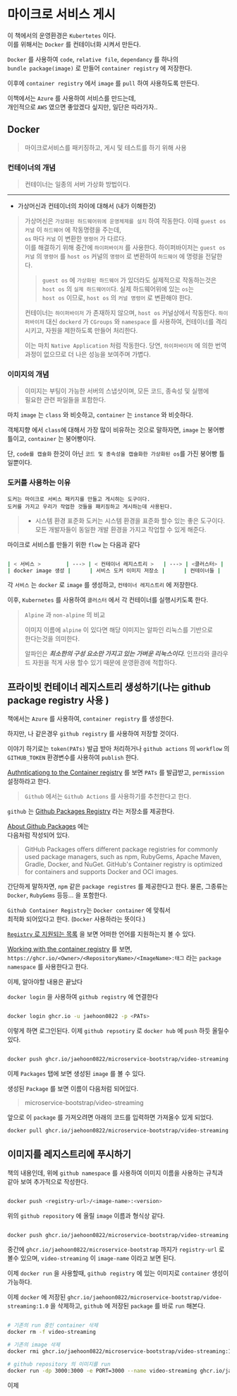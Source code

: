 # 마이크로 서비스 게시

이 책에서의 운영환경은 `Kubertetes` 이다.  
이를 위해서는 `Docker` 를 컨테이너화 시켜서 만든다.

`Docker` 를 사용하여 `code`, `relative file`, `dependancy` 를 하나의  
`bundle package(image)` 로 만들어 `container registry` 에 저장한다.

이후에 `container registry` 에서 `image` 를 `pull` 하여 사용하도록 만든다.

이책에서는 `Azure` 를 사용하여 서비스를 만드는데,  
개인적으로 `AWS` 였으면 좋았겠다 싶지만, 일단은 따라가자..

## Docker

> 마이크로서비스를 패키징하고, 게시 및 테스트를 하기 위해 사용

### 컨테이너의 개념

> 컨테이너는 일종의 서버 가상화 방법이다.

---

- 가상머신과 컨테이너의 차이에 대해서 (내가 이해한것)

> 가상머신은 `가상화된 하드웨어위에 운영체제를 설치` 하여 작동한다.
> 이때 `guest os 커널` 이 `하드웨어` 에 작동명령을 주는데,  
> `os` 마다 `커널` 이 변환한 `명령어` 가 다르다.  
> 이를 해결하기 위해 중간에 `하이퍼바이저` 를 사용한다.
> 하이퍼바이저는 `guest os 커널` 의 `명령어` 를 `host os` 커널의 `명령어` 로 변환하여 `하드웨어` 에 명령을 전달한다.
>
> > `guest os` 에 `가상화된 하드웨어` 가 있더라도 실제적으로 작동하는것은  
> > `host os` 의 `실제 하드웨어이`다. 실제 하드웨어위에 있는 `os`는  
> > `host os` 이므로, `host os` 의 `커널 명령어` 로 변환해야 한다.
>
> 컨테이너는 `하이퍼바이저` 가 존재하지 않으며, `host os` 커널상에서
> 작동한다. `하이퍼바이저` 대신 `dockerd` 가 `CGroups` 와 `namespace` 를 사용하여, 컨테이너를 격리시키고, 자원을 제한하도록 만들어 처리한다.
>
> 이는 마치 `Native Application` 처럼 작동한다.
> 당연, `하이퍼바이저` 에 의한 번역과정이 없으므로 더 나은 성능을 보여주며 가볍다.

### 이미지의 개념

> 이미지는 부팅이 가능한 서버의 스냅샷이며, 모든 코드, 종속성 및 실행에  
> 필요한 관련 파일들을 포함한다.

마치 `image` 는 `class` 와 비슷하고, `container` 는 `instance` 와 비슷하다.

객체지향 에서 `class`에 대해서 가장 많이 비유하는 것으로 말하자면,
`image` 는 붕어빵틀이고, `container` 는 붕어빵이다.

단, `code를 캡슐화` 한것이 아닌 `코드 및 종속성을 캡슐화한 가상화된 os`를 가진 붕어빵 틀 일뿐이다.

### 도커를 사용하는 이유

`도커는 마이크로 서비스 패키지를 만들고 게시하는 도구이다.`  
`도커를 가지고 우리가 작업한 것들을 패키징하고 게시하는데 사용된다.`

> - 시스템 환경 표준화
>   도커는 시스템 환경을 표준화 할수 있는 좋은 도구이다.  
>   모든 개발자들이 동일한 개발 환경을 가지고 작업할 수 있게 해준다.

마이크로 서비스를 만들기 위한 `flow` 는 다음과 같다

```sh

| < 서비스 >        | ---> | < 컨테이너 레지스트리 >   | ---> | <클러스터> |
| docker image 생성 |      | 서비스 도커 이미지 저장소 |      | 컨테이너들 |

```

각 `서비스` 는 `docker` 로 `image` 를 생성하고,
`컨테이너 레지스트리` 에 저장한다.

이후, `Kubernetes` 를 사용하여 `클러스터` 에서 각 컨테이너를 실행시키도록 한다.

> `Alpine` 과 `non-alpine` 의 비교
>
> 이미지 이름에 `alpine` 이 있다면 해당 이미지는 알파인 리눅스를 기반으로  
> 한다는것을 의미한다.
>
> 알파인은 **_최소한의 구성 요소만 가지고 있는 가벼운 리눅스이다._** 인프라와 클라우드 자원을 적게 사용 할수 있기 때문에 운영환경에 적합하다.

## 프라이빗 컨테이너 레지스트리 생성하기(나는 github package registry 사용 )

책에서는 `Azure` 를 사용하여, `container registry` 를 생성한다.

하지만, 나 같은경우 `github registry` 를 사용하여 저장할 것이다.

이야기 하기로는 `token(PATs)` 발급 받아 처리하거나 `github actions` 의 `workflow` 의 `GITHUB_TOKEN` 환경변수를 사용하여 `publish` 한다.

[Authnticationg to the Container registry](https://docs.github.com/ko/packages/working-with-a-github-packages-registry/working-with-the-container-registry#authenticating-to-the-container-registry) 를 보면 `PATs` 를 발급받고, `permission` 설정하라고 한다.

> `Github` 에서는 `Github Actions` 를 사용하기를 추천한다고 한다.

`github` 는 [Github Packages Registry](https://github.com/settings/packages) 라는 저장소를 제공한다.

[About Github Packages](https://docs.github.com/ko/packages/learn-github-packages/introduction-to-github-packages) 에는  
다음처럼 작성되어 있다.

> GitHub Packages offers different package registries for commonly used package managers, such as npm, RubyGems, Apache Maven, Gradle, Docker, and NuGet. GitHub's Container registry is optimized for containers and supports Docker and OCI images.

간단하게 말하자면, `npm` 같은 `package registres` 를 제공한다고 한다. 물론, 그종류는 `Docker`, `RubyGems` 등등... 을 포함한다.

`Github Container Registry`는 `Docker container` 에 맞춰서  
최적화 되어있다고 한다. (`Docker` 사용하라는 뜻이다.)

[`Registry` 로 지원되는 목록](https://docs.github.com/ko/packages/learn-github-packages/introduction-to-github-packages#supported-clients-and-formats) 을 보면 어떠한 언어를 지원하는지 볼 수 있다.

[Working with the container registry](https://docs.github.com/en/packages/working-with-a-github-packages-registry/working-with-the-container-registry) 를 보면, `https://ghcr.io/<Owner>/<RepositoryName>/<ImageName>:태그` 라는 `package namespace` 를 사용한다고 한다.

이제, 알아야할 내용은 끝났다

`docker login` 을 사용하여 `github registry` 에 연결한다

```sh

docker login ghcr.io -u jaehoon0822 -p <PATs>

```

이렇게 하면 로그인된다.
이제 `github repsotiry` 로 `docker hub` 에 `push` 하듯 올릴수있다.

```sh

docker push ghcr.io/jaehoon0822/microservice-bootstrap/video-streaming:1.0

```

이제 `Packages` 탭에 보면 생성된 `image` 를 볼 수 있다.

생성된 `Package` 를 보면 이름이 다음처럼 되어있다.

> microservice-bootstrap/video-streaming

앞으로 이 `package` 를 가져오려면 아래의 코드를 입력하면 가져올수 있게 되었다.

```sh
docker pull ghcr.io/jaehoon0822/microservice-bootstrap/video-streaming:1.0
```

## 이미지를 레지스트리에 푸시하기

책의 내용인데, 위에 `github namespace` 를 사용하여 이미지 이름을 사용하는 규칙과 같아 보여 추가적으로 작성한다.

```sh

docker push <registry-url>/<image-name>:<version>

```

위의 `github repository` 에 올릴 `image` 이름과 형식상 같다.

```sh

docker push ghcr.io/jaehoon0822/microservice-bootstrap/video-streaming:1.0

```

중간에 `ghcr.io/jaehoon0822/microservice-bootstrap` 까지가 `registry-url` 로 볼수 있으며, `video-streaming` 이 `image-name` 이라고 보면 된다.

이제 `docker run` 을 사용할때, `github registry` 에 있는 이미지로 `container` 생성이 가능하다.

이제 `docker` 에 저장된 `ghcr.io/jaehoon0822/microservice-bootstrap/vidoe-streaming:1.0` 을 삭제하고,
`github` 에 저장된 `package` 를 바로 `run` 해본다.

```sh

# 기존의 run 중인 container 삭제
docker rm -f video-streaming

# 기존의 image 삭제
docker rmi ghcr.io/jaehoon0822/microservice-bootstrap/video-streaming:1.0

# github repository 의 이미지를 run
docker run -dp 3000:3000 -e PORT=3000 --name video-streaming ghcr.io/jaehoon0822/microservice-bootstrap/video-streaming:1.0

```

이제
